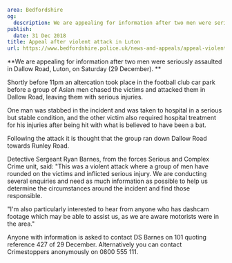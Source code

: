 ```yaml
area: Bedfordshire
og:
  description: We are appealing for information after two men were seriously assaulted in Dallow Road, Luton, on Saturday (29 December).
publish:
  date: 31 Dec 2018
title: Appeal after violent attack in Luton
url: https://www.bedfordshire.police.uk/news-and-appeals/appeal-violent-attack-luton-dec18
```

**We are appealing for information after two men were seriously assaulted in Dallow Road, Luton, on Saturday (29 December). **

Shortly before 11pm an altercation took place in the football club car park before a group of Asian men chased the victims and attacked them in Dallow Road, leaving them with serious injuries.

One man was stabbed in the incident and was taken to hospital in a serious but stable condition, and the other victim also required hospital treatment for his injuries after being hit with what is believed to have been a bat.

Following the attack it is thought that the group ran down Dallow Road towards Runley Road.

Detective Sergeant Ryan Barnes, from the forces Serious and Complex Crime unit, said: "This was a violent attack where a group of men have rounded on the victims and inflicted serious injury. We are conducting several enquiries and need as much information as possible to help us determine the circumstances around the incident and find those responsible.

"I'm also particularly interested to hear from anyone who has dashcam footage which may be able to assist us, as we are aware motorists were in the area."

Anyone with information is asked to contact DS Barnes on 101 quoting reference 427 of 29 December. Alternatively you can contact Crimestoppers anonymously on 0800 555 111.
